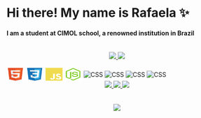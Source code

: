 <h1> Hi there! My name is Rafaela ✨ </h1>
<h4> I am a student at CIMOL school, a renowned institution in Brazil </h4>
<br>

<div align="center">
  <a href="https://github.com/rafaelaport">
   <a href="https://github-readme-stats.vercel.app/api/pin/?username=rafaelavport&repo=github-readme-stats&theme=midnight-purple">
  <img height="180em" src="https://github-readme-stats.vercel.app/api?username=rafaelavport&show_icons=true&theme=midnight-purple"/>
  <img height="180em" src="https://github-readme-stats.vercel.app/api/top-langs/?username=rafaelavport&layout=compact&langs_count=7&theme=midnight-purple"/>
</div>



<div style="display: inline-block; margin: auto; margin-left: 20"><br>
    <img align="center" alt="Rafa-HTML" height="30" width="40" src="https://raw.githubusercontent.com/devicons/devicon/master/icons/html5/html5-original.svg">
    <img align="center" alt="Rafa-CSS" height="30" width="40" src="https://raw.githubusercontent.com/devicons/devicon/master/icons/css3/css3-original.svg">
    <img align="center" alt="Rafa-Js" height="30" width="40" src="https://raw.githubusercontent.com/devicons/devicon/master/icons/javascript/javascript-plain.svg">
    <img align="center" alt="Rafa-Js" height="30" width="40" src="https://raw.githubusercontent.com/devicons/devicon/master/icons/nodejs/nodejs-original.svg">
    <img align="center" alt="CSS" height="40" width="50" src="https://cdn.jsdelivr.net/gh/devicons/devicon/icons/java/java-original-wordmark.svg" />
    <img align="center" alt="CSS" height="30" width="40" src="https://cdn.jsdelivr.net/gh/devicons/devicon/icons/mysql/mysql-original.svg" />
    <img align="center" alt="CSS" height="30" width="40" src="https://cdn.jsdelivr.net/gh/devicons/devicon/icons/figma/figma-original.svg" />
    <img align="center" alt="CSS" height="30" width="40" src="https://cdn.jsdelivr.net/gh/devicons/devicon/icons/bootstrap/bootstrap-original.svg" />
  </div>
  
</br>
<div align="center">
  <a href="https://www.instagram.com/cadeafafa" target="_blank">
    <img src="https://img.shields.io/badge/-Instagram-%23E4405F?style=for-the-badge&logo=instagram&logoColor=white" target="_blank">
  </a> 
  <a href="mailto:rafaelavitoriaport1590@gmail.com">
    <img src="https://img.shields.io/badge/-Gmail-%23333?style=for-the-badge&logo=gmail&logoColor=white" target="_blank">
  </a>
  <a href="https://www.linkedin.com/in/rafaela-vit%C3%B3ria-port-953589268" target="_blank">
    <img src="https://img.shields.io/badge/-LinkedIn-%230077B5?style=for-the-badge&logo=linkedin&logoColor=white" target="_blank">
  </a> 
</div>
<br>
<p align="center">
  <img align="center" src="https://profile-counter.glitch.me/rafaelavport/count.svg" />
</p>

